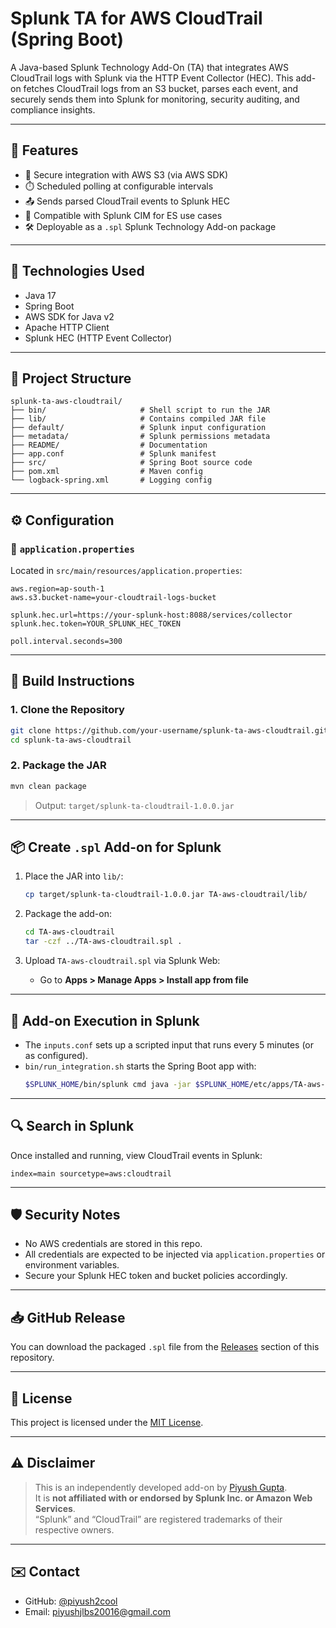 # Splunk TA for AWS CloudTrail (Spring Boot)

A Java-based Splunk Technology Add-On (TA) that integrates AWS CloudTrail logs with Splunk via the HTTP Event Collector (HEC). This add-on fetches CloudTrail logs from an S3 bucket, parses each event, and securely sends them into Splunk for monitoring, security auditing, and compliance insights.

---

## 🚀 Features

- 🔐 Secure integration with AWS S3 (via AWS SDK)
- ⏱️ Scheduled polling at configurable intervals
- 📤 Sends parsed CloudTrail events to Splunk HEC
- 🧠 Compatible with Splunk CIM for ES use cases
- 🛠️ Deployable as a `.spl` Splunk Technology Add-on package

---

## 🧰 Technologies Used

- Java 17
- Spring Boot
- AWS SDK for Java v2
- Apache HTTP Client
- Splunk HEC (HTTP Event Collector)

---

## 📁 Project Structure

```
splunk-ta-aws-cloudtrail/
├── bin/                     # Shell script to run the JAR
├── lib/                     # Contains compiled JAR file
├── default/                 # Splunk input configuration
├── metadata/                # Splunk permissions metadata
├── README/                  # Documentation
├── app.conf                 # Splunk manifest
├── src/                     # Spring Boot source code
├── pom.xml                  # Maven config
└── logback-spring.xml       # Logging config
```

---

## ⚙️ Configuration

### 🔹 `application.properties`

Located in `src/main/resources/application.properties`:

```properties
aws.region=ap-south-1
aws.s3.bucket-name=your-cloudtrail-logs-bucket

splunk.hec.url=https://your-splunk-host:8088/services/collector
splunk.hec.token=YOUR_SPLUNK_HEC_TOKEN

poll.interval.seconds=300
```

---

## 🧪 Build Instructions

### 1. Clone the Repository

```bash
git clone https://github.com/your-username/splunk-ta-aws-cloudtrail.git
cd splunk-ta-aws-cloudtrail
```

### 2. Package the JAR

```bash
mvn clean package
```

> Output: `target/splunk-ta-cloudtrail-1.0.0.jar`

---

## 📦 Create `.spl` Add-on for Splunk

1. Place the JAR into `lib/`:
   ```bash
   cp target/splunk-ta-cloudtrail-1.0.0.jar TA-aws-cloudtrail/lib/
   ```

2. Package the add-on:
   ```bash
   cd TA-aws-cloudtrail
   tar -czf ../TA-aws-cloudtrail.spl .
   ```

3. Upload `TA-aws-cloudtrail.spl` via Splunk Web:
   - Go to **Apps > Manage Apps > Install app from file**

---

## 🔄 Add-on Execution in Splunk

- The `inputs.conf` sets up a scripted input that runs every 5 minutes (or as configured).
- `bin/run_integration.sh` starts the Spring Boot app with:
  ```bash
  $SPLUNK_HOME/bin/splunk cmd java -jar $SPLUNK_HOME/etc/apps/TA-aws-cloudtrail/lib/splunk-ta-cloudtrail.jar
  ```

---

## 🔍 Search in Splunk

Once installed and running, view CloudTrail events in Splunk:

```
index=main sourcetype=aws:cloudtrail
```

---

## 🛡 Security Notes

- No AWS credentials are stored in this repo.
- All credentials are expected to be injected via `application.properties` or environment variables.
- Secure your Splunk HEC token and bucket policies accordingly.

---

## 📥 GitHub Release

You can download the packaged `.spl` file from the [Releases](https://github.com/your-username/splunk-ta-aws-cloudtrail/releases) section of this repository.

---

## 🧾 License

This project is licensed under the [MIT License](LICENSE).

---

## ⚠️ Disclaimer

> This is an independently developed add-on by [Piyush Gupta](https://github.com/your-username).  
> It is **not affiliated with or endorsed by Splunk Inc. or Amazon Web Services**.  
> “Splunk” and “CloudTrail” are registered trademarks of their respective owners.

---

## ✉️ Contact

- GitHub: [@piyush2cool](https://github.com/piyush2cool)
- Email: piyushjlbs20016@gmail.com
